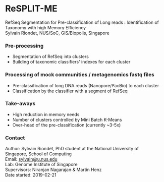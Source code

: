 # ReSPLIT-ME 
RefSeq Segmentation for Pre-classification of Long reads : Identification of Taxonomy with high Memory Efficiency <br>
Sylvain Riondet, NUS/SoC, GIS/Biopolis, Singapore

### Pre-processing
- Segmentation of RefSeq into clusters
- Building of taxonomic classifiers' indexes for each cluster

### Processing of mock communities / metagenomics fastq files
- Pre-classification of long DNA reads (Nanopore/PacBio) to each cluster
- Classification by the classifier with a segment of RefSeq

### Take-aways
- High reduction in memory needs 
- Number of clusters controlled by Mini Batch K-Means
- Over-head of the pre-classification (currently ~3-5x)

### Contact
Author: Sylvain Riondet, PhD student at the National University of Singapore, School of Computing <br>
Email: sylvain@u.nus.edu <br>
Lab: Genome Institute of Singapore <br>
Supervisors: Niranjan Nagarajan & Martin Henz <br>
Date started: 2019-02-21 <br>


